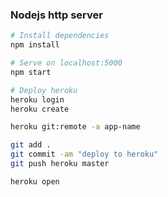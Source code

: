 ### Nodejs http server
```bash
# Install dependencies
npm install

# Serve on localhost:5000
npm start
```

```bash
# Deploy heroku
heroku login
heroku create

heroku git:remote -a app-name

git add .
git commit -am "deploy to heroku"
git push heroku master

heroku open
```